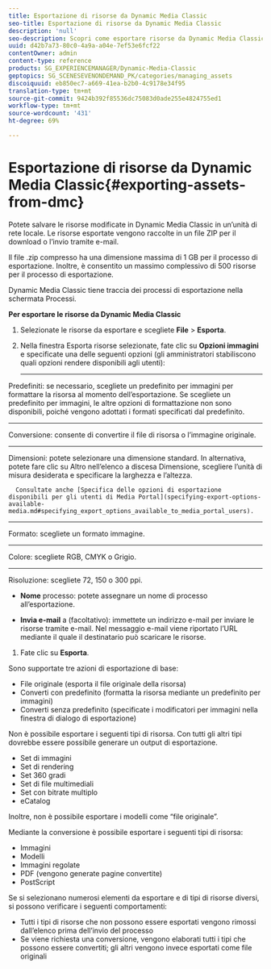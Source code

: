 ```yaml
---
title: Esportazione di risorse da Dynamic Media Classic
seo-title: Esportazione di risorse da Dynamic Media Classic
description: 'null'
seo-description: Scopri come esportare risorse da Dynamic Media Classic.
uuid: d42b7a73-80c0-4a9a-a04e-7ef53e6fcf22
contentOwner: admin
content-type: reference
products: SG_EXPERIENCEMANAGER/Dynamic-Media-Classic
geptopics: SG_SCENESEVENONDEMAND_PK/categories/managing_assets
discoiquuid: eb850ec7-a669-41ea-b2b0-4c9178e34f95
translation-type: tm+mt
source-git-commit: 9424b392f85536dc75083d0ade255e4824755ed1
workflow-type: tm+mt
source-wordcount: '431'
ht-degree: 69%

---
```



# Esportazione di risorse da Dynamic Media Classic{#exporting-assets-from-dmc}

Potete salvare le risorse modificate in Dynamic Media Classic in un’unità di rete locale. Le risorse esportate vengono raccolte in un file ZIP per il download o l’invio tramite e-mail.

Il file .zip compresso ha una dimensione massima di 1 GB per il processo di esportazione. Inoltre, è consentito un massimo complessivo di 500 risorse per il processo di esportazione.

Dynamic Media Classic tiene traccia dei processi di esportazione nella schermata Processi.

**Per esportare le risorse da Dynamic Media Classic**

1. Selezionate le risorse da esportare e scegliete **File** > **Esporta**.
1. Nella finestra Esporta risorse selezionate, fate clic su **Opzioni immagini** e specificate una delle seguenti opzioni (gli amministratori stabiliscono quali opzioni rendere disponibili agli utenti):

   * ****
Predefiniti: se necessario, scegliete un predefinito per immagini per formattare la risorsa al momento dell’esportazione. Se scegliete un predefinito per immagini, le altre opzioni di formattazione non sono disponibili, poiché vengono adottati i formati specificati dal predefinito.

   * ****
Conversione: consente di convertire il file di risorsa o l’immagine originale.

   * ****
Dimensioni: potete selezionare una dimensione standard. In alternativa, potete fare clic su Altro nell’elenco a discesa Dimensione, scegliere l’unità di misura desiderata e specificare la larghezza e l’altezza.

      Consultate anche [Specifica delle opzioni di esportazione disponibili per gli utenti di Media Portal](specifying-export-options-available-media.md#specifying_export_options_available_to_media_portal_users).

   * ****
Formato: scegliete un formato immagine.

   * ****
Colore: scegliete RGB, CMYK o Grigio.

   * ****
Risoluzione: scegliete 72, 150 o 300 ppi.

   * **Nome**
processo: potete assegnare un nome di processo all’esportazione.

   * **Invia e-mail**
a (facoltativo): immettete un indirizzo e-mail per inviare le risorse tramite e-mail. Nel messaggio e-mail viene riportato l’URL mediante il quale il destinatario può scaricare le risorse.

1. Fate clic su **Esporta**.

Sono supportate tre azioni di esportazione di base:

* File originale (esporta il file originale della risorsa)
* Converti con predefinito (formatta la risorsa mediante un predefinito per immagini)
* Converti senza predefinito (specificate i modificatori per immagini nella finestra di dialogo di esportazione)

Non è possibile esportare i seguenti tipi di risorsa. Con tutti gli altri tipi dovrebbe essere possibile generare un output di esportazione.

* Set di immagini
* Set di rendering
* Set 360 gradi
* Set di file multimediali
* Set con bitrate multiplo
* eCatalog

Inoltre, non è possibile esportare i modelli come “file originale”.

Mediante la conversione è possibile esportare i seguenti tipi di risorsa:

* Immagini
* Modelli
* Immagini regolate
* PDF (vengono generate pagine convertite)
* PostScript

Se si selezionano numerosi elementi da esportare e di tipi di risorse diversi, si possono verificare i seguenti comportamenti:

* Tutti i tipi di risorse che non possono essere esportati vengono rimossi dall’elenco prima dell’invio del processo
* Se viene richiesta una conversione, vengono elaborati tutti i tipi che possono essere convertiti; gli altri vengono invece esportati come file originali

